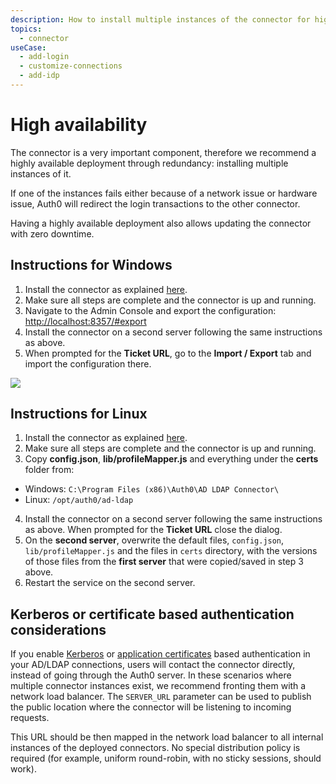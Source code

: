 ```yaml
---
description: How to install multiple instances of the connector for higher availability.
topics:
  - connector
useCase:
  - add-login
  - customize-connections
  - add-idp
---
```


# High availability

The connector is a very important component, therefore we recommend a highly available deployment through redundancy: installing multiple instances of it.

If one of the instances fails either because of a network issue or hardware issue, Auth0 will redirect the login transactions to the other connector.

Having a highly available deployment also allows updating the connector with zero downtime.

## Instructions for Windows

1. Install the connector as explained [here](/connector/install).
2. Make sure all steps are complete and the connector is up and running.
3. Navigate to the Admin Console and export the configuration: [http://localhost:8357/#export](http://localhost:8357/#export)
4. Install the connector on a second server following the same instructions as above.
5. When prompted for the __Ticket URL__, go to the __Import / Export__ tab and import the configuration there.

![](/media/articles/connector/high-availability/connector-high-avail-console.png)

## Instructions for Linux

1. Install the connector as explained [here](/connector/install).
2. Make sure all steps are complete and the connector is up and running.
3. Copy **config.json**, **lib/profileMapper.js** and everything under the **certs** folder from:
  -  Windows: `C:\Program Files (x86)\Auth0\AD LDAP Connector\`
  -  Linux: `/opt/auth0/ad-ldap`

4. Install the connector on a second server following the same instructions as above. When prompted for the __Ticket URL__ close the dialog.
5. On the **second server**, overwrite the default files, `config.json`, `lib/profileMapper.js` and the files in `certs` directory, with the versions of those files from the **first server** that were copied/saved in step 3 above.
6. Restart the service on the second server.

## Kerberos or certificate based authentication considerations

If you enable [Kerberos](/connector/kerberos) or [application certificates](/connector/application-certificates) based authentication in your AD/LDAP connections, users will contact the connector directly, instead of going through the Auth0 server. In these scenarios where multiple connector instances exist, we recommend fronting them with a network load balancer. The `SERVER_URL` parameter can be used to publish the public location where the connector will be listening to incoming requests. 

This URL should be then mapped in the network load balancer to all internal instances of the deployed connectors. No special distribution policy is required (for example, uniform round-robin, with no sticky sessions, should work).


